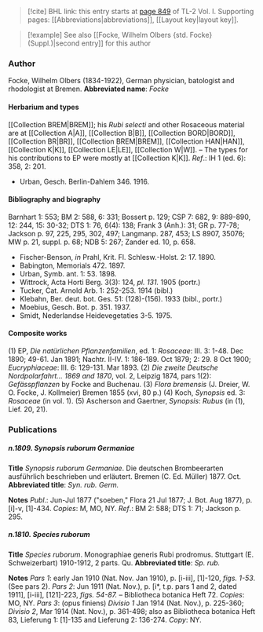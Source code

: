 > [!cite] BHL link: this entry starts at [page 849](https://www.biodiversitylibrary.org/page/33120980) of TL-2 Vol. I.
> Supporting pages: [[Abbreviations|abbreviations]], [[Layout key|layout key]].

> [!example] See also [[Focke, Wilhelm Olbers {std. Focke} (Suppl.)|second entry]] for this author

### Author

Focke, Wilhelm Olbers (1834-1922), German physician, batologist and rhodologist at Bremen.
**Abbreviated name**: *Focke*

#### Herbarium and types

[[Collection BREM|BREM]]; his *Rubi selecti* and other Rosaceous material are at [[Collection A|A]], [[Collection B|B]], [[Collection BORD|BORD]], [[Collection BR|BR]], [[Collection BREM|BREM]], [[Collection HAN|HAN]], [[Collection K|K]], [[Collection LE|LE]], [[Collection W|W]]. – The types for his contributions to EP were mostly at [[Collection K|K]].
*Ref*.: IH 1 (ed. 6): 358, 2: 201.
- Urban, Gesch. Berlin-Dahlem 346. 1916.

#### Bibliography and biography

Barnhart 1: 553; BM 2: 588, 6: 331; Bossert p. 129; CSP 7: 682, 9: 889-890, 12: 244, 15: 30-32; DTS 1: 76, 6(4): 138; Frank 3 (Anh.): 31; GR p. 77-78; Jackson p. 97, 225, 295, 302, 497; Langmanp. 287, 453; LS 8907, 35076; MW p. 21, suppl. p. 68; NDB 5: 267; Zander ed. 10, p. 658.
- Fischer-Benson, *in* Prahl, Krit. Fl. Schlesw.-Holst. 2: 17. 1890.
- Babington, Memorials 472. 1897.
- Urban, Symb. ant. 1: 53. 1898.
- Wittrock, Acta Horti Berg. 3(3): 124, *pl. 131.* 1905 (portr.)
- Tucker, Cat. Arnold Arb. 1: 252-253. 1914 (bibl.)
- Klebahn, Ber. deut. bot. Ges. 51: (128)-(156). 1933 (bibl., portr.)
- Moebius, Gesch. Bot. p. 351. 1937.
- Smidt, Nederlandse Heidevegetaties 3-5. 1975.

#### Composite works

(1) EP, *Die natürlichen Pflanzenfamilien*, ed. 1: *Rosaceae*: III. 3: 1-48. Dec 1890; 49-61. Jan 1891; Nachtr. II-IV. 1: 186-189. Oct 1879; 2: 29. 8 Oct 1900; *Eucryphiaceae*: III. 6: 129-131. Mar 1893.
(2) *Die zweite Deutsche Nordpolarfahrt... 1869 and 1870*, vol. 2, Leipzig 1874, pars 1(2): *Gefässpflanzen* by Focke and Buchenau.
(3) *Flora bremensis* (J. Dreier, W. O. Focke, J. Kollmeier) Bremen 1855 (xvi, 80 p.)
(4) Koch, *Synopsis* ed. 3: *Rosaceae* (in vol. 1).
(5) Ascherson and Gaertner, *Synopsis*: *Rubus* (in (1), Lief. 20, 21).

### Publications

##### n.1809. Synopsis ruborum Germaniae

**Title**
*Synopsis ruborum Germaniae*. Die deutschen Brombeerarten ausführlich beschrieben und erläutert. Bremen (C. Ed. Müller) 1877. Oct.
**Abbreviated title**: *Syn. rub. Germ.*

**Notes**
*Publ*.: Jun-Jul 1877 ("soeben," Flora 21 Jul 1877; J. Bot. Aug 1877), p. \[i\]-v, \[1\]-434.
*Copies*: M, MO, NY.
*Ref*.: BM 2: 588; DTS 1: 71; Jackson p. 295.

##### n.1810. Species ruborum

**Title**
*Species ruborum*. Monographiae generis Rubi prodromus. Stuttgart (E. Schweizerbart) 1910-1912, 2 parts. Qu.
**Abbreviated title**: *Sp. rub.*

**Notes**
*Pars 1*: early Jan 1910 (Nat. Nov. Jan 1910), p. \[i-iii\], \[1\]-120, *figs. 1-53*. (See pars 2).
*Pars 2*: Jun 1911 (Nat. Nov.), p. \[i\*, t.p. pars 1 and 2, dated 1911\], \[i-iii\], \[121\]-223, *figs. 54-87.* – Bibliotheca botanica Heft 72. *Copies*: MO, NY.
*Pars 3*: (opus finiens) *Divisio 1* Jan 1914 (Nat. Nov.), p. 225-360; *Divisio 2*, Mar 1914 (Nat. Nov.), p. 361-498; also as Bibliotheca botanica Heft 83, Lieferung 1: \[1\]-135 and Lieferung 2: 136-274. *Copy*: NY.

